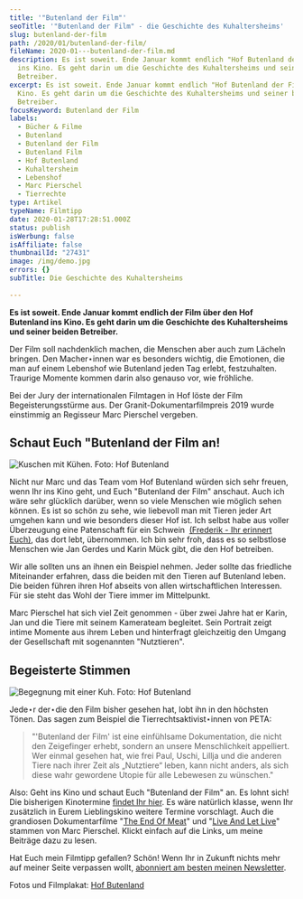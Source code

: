```yaml
---
title: '"Butenland der Film"'
seoTitle: '"Butenland der Film" - die Geschichte des Kuhaltersheims'
slug: butenland-der-film
path: /2020/01/butenland-der-film/
fileName: 2020-01---butenland-der-film.md
description: Es ist soweit. Ende Januar kommt endlich "Hof Butenland der Film"
  ins Kino. Es geht darin um die Geschichte des Kuhaltersheims und seiner beiden
  Betreiber.
excerpt: Es ist soweit. Ende Januar kommt endlich "Hof Butenland der Film" ins
  Kino. Es geht darin um die Geschichte des Kuhaltersheims und seiner beiden
  Betreiber.
focusKeyword: Butenland der Film
labels:
  - Bücher & Filme
  - Butenland
  - Butenland der Film
  - Butenland Film
  - Hof Butenland
  - Kuhaltersheim
  - Lebenshof
  - Marc Pierschel
  - Tierrechte
type: Artikel
typeName: Filmtipp
date: 2020-01-28T17:28:51.000Z
status: publish
isWerbung: false
isAffiliate: false
thumbnailId: "27431"
image: /img/demo.jpg
errors: {}
subTitle: Die Geschichte des Kuhaltersheims
  
---
```


**Es ist soweit. Ende Januar kommt endlich der Film über den Hof Butenland ins
Kino. Es geht darin um die Geschichte des Kuhaltersheims und seiner beiden
Betreiber.**

Der Film soll nachdenklich machen, die Menschen aber auch zum Lächeln bringen.
Den Macher⋆innen war es besonders wichtig, die Emotionen, die man auf einem
Lebenshof wie Butenland jeden Tag erlebt, festzuhalten. Traurige Momente kommen
darin also genauso vor, wie fröhliche.

Bei der Jury der internationalen Filmtagen in Hof löste der Film
Begeisterungsstürme aus. Der Granit-Dokumentarfilmpreis 2019 wurde einstimmig an
Regisseur Marc Pierschel vergeben.

## Schaut Euch "Butenland der Film an!

![Kuschen mit Kühen. Foto: Hof Butenland](http://cardamonchai.com/wp-content/uploads/2020/01/Design-ohne-Titel-2-400x300.jpg)

Nicht nur Marc und das Team vom Hof Butenland würden sich sehr freuen, wenn Ihr
ins Kino geht, und Euch "Butenland der Film" anschaut. Auch ich wäre sehr
glücklich darüber, wenn so viele Menschen wie möglich sehen können. Es ist so
schön zu sehe, wie liebevoll man mit Tieren jeder Art umgehen kann und wie
besonders dieser Hof ist. Ich selbst habe aus voller Überzeugung eine
Patenschaft für ein Schwein 
[(Frederik - Ihr erinnert Euch)](/2019/08/das-gluecksferkel-von-hof-butenland/),
das dort lebt, übernommen. Ich bin sehr froh, dass es so selbstlose Menschen wie
Jan Gerdes und Karin Mück gibt, die den Hof betreiben.

Wir alle sollten uns an ihnen ein Beispiel nehmen. Jeder sollte das friedliche
Miteinander erfahren, dass die beiden mit den Tieren auf Butenland leben. Die
beiden führen ihren Hof abseits von allen wirtschaftlichen Interessen. Für sie
steht das Wohl der Tiere immer im Mittelpunkt.

Marc Pierschel hat sich viel Zeit genommen - über zwei Jahre hat er Karin, Jan
und die Tiere mit seinem Kamerateam begleitet. Sein Portrait zeigt intime
Momente aus ihrem Leben und hinterfragt gleichzeitig den Umgang der Gesellschaft
mit sogenannten "Nutztieren".

## Begeisterte Stimmen

![Begegnung mit einer Kuh. Foto: Hof Butenland](http://cardamonchai.com/wp-content/uploads/2020/01/Design-ohne-Titel-1-400x300.jpg)

Jede⋆r der⋆die den Film bisher gesehen hat, lobt ihn in den höchsten Tönen. Das
sagen zum Beispiel die Tierrechtsaktivist⋆innen von PETA:

> "'Butenland der Film' ist eine einfühlsame Dokumentation, die nicht den
> Zeigefinger erhebt, sondern an unsere Menschlichkeit appelliert. Wer einmal
> gesehen hat, wie frei Paul, Uschi, Lillja und die anderen Tiere nach ihrer
> Zeit als „Nutztiere“ leben, kann nicht anders, als sich diese wahr gewordene
> Utopie für alle Lebewesen zu wünschen."

Also: Geht ins Kino und schaut Euch "Butenland der Film" an. Es lohnt sich! Die
bisherigen Kinotermine
[findet Ihr hier](https://mindjazz-pictures.de/filme/butenland/). Es wäre
natürlich klasse, wenn Ihr zusätzlich in Eurem Lieblingskino weitere Termine
vorschlagt. Auch die grandiosen Dokumentarfilme
"[The End Of Meat](/2020/02/the-end-of-meat/)" und
"[Live And Let Live](/2019/11/live-and-let-live-film/)" stammen von Marc
Pierschel. Klickt einfach auf die Links, um meine Beiträge dazu zu lesen.

Hat Euch mein Filmtipp gefallen? Schön! Wenn Ihr in Zukunft nichts mehr auf
meiner Seite verpassen wollt,
[abonniert am besten meinen Newsletter](#newsletter).

Fotos und Filmplakat: [Hof Butenland](https://www.stiftung-fuer-tierschutz.de/)

  